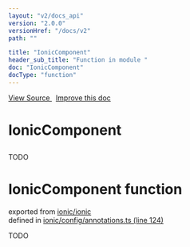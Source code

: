 ```yaml
---
layout: "v2/docs_api"
version: "2.0.0"
versionHref: "/docs/v2"
path: ""

title: "IonicComponent"
header_sub_title: "Function in module "
doc: "IonicComponent"
docType: "function"
---
```



<div class="improve-docs">
  <a href='http://github.com/driftyco/ionic2/tree/master/ionic/config/annotations.ts#L123'>
    View Source
  </a>
  &nbsp;
  <a href='http://github.com/driftyco/ionic2/edit/master/ionic/config/annotations.ts#L123'>
    Improve this doc
  </a>
</div>




<h1 class="api-title">

  IonicComponent



</h1>





TODO



<h1 class="class export">IonicComponent <span class="type">function</span></h1>
<p class="module">exported from <a href='undefined'>ionic/ionic</a><br/>
defined in <a href="https://github.com/driftyco/ionic2/tree/master/ionic/config/annotations.ts#L124-L136">ionic/config/annotations.ts (line 124)</a>
</p>
<p><p>TODO</p>
</p>

